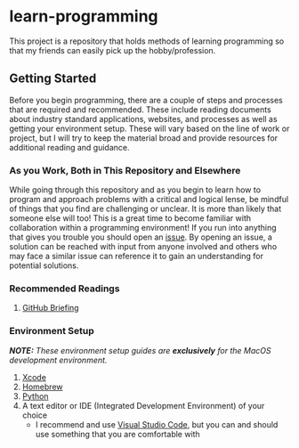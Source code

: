 # learn-programming

This project is a repository that holds methods of learning programming so that
my friends can easily pick up the hobby/profession.

## Getting Started

Before you begin programming, there are a couple of steps and processes that are
required and recommended. These include reading documents about industry
standard applications, websites, and processes as well as getting your
environment setup. These will vary based on the line of work or project, but I
will try to keep the material broad and provide resources for additional reading
and guidance.

### As you Work, Both in This Repository and Elsewhere

While going through this repository and as you begin to learn how to program and
approach problems with a critical and logical lense, be mindful of things that
you find are challenging or unclear. It is more than likely that someone else
will too! This is a great time to become familiar with collaboration within a
programming environment! If you run into anything that gives you trouble you
should open an [issue](https://github.com/ajchili/learn-programming/issues/new).
By opening an issue, a solution can be reached with input from anyone involved
and others who may face a similar issue can reference it to gain an
understanding for potential solutions.

### Recommended Readings

1. [GitHub Briefing](readings/github.md)

### Environment Setup

_**NOTE:** These environment setup guides are **exclusively** for the MacOS
development environment._

1. [Xcode](readings/setup_xcode.md)
2. [Homebrew](https://brew.sh)
3. [Python](readings/setup_python.md)
4. A text editor or IDE (Integrated Development Environment) of your choice
   - I recommend and use [Visual Studio Code](https://code.visualstudio.com),
     but you can and should use something that you are comfortable with
